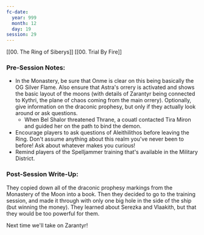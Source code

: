 ```yaml
---
fc-date:
  year: 999
  month: 12
  day: 19
session: 29
---
```

[[00. The Ring of Siberys]] [[00. Trial By Fire]]

### Pre-Session Notes:

* In the Monastery, be sure that Onme is clear on this being basically the OG Silver Flame. Also ensure that Astra's orrery is activated and shows the basic layout of the moons (with details of Zarantyr being connected to Kythri, the plane of chaos coming from the main orrery). Optionally, give information on the draconic prophesy, but only if they actually look around or ask questions.
	* When Bel Shalor threatened Thrane, a couatl contacted Tira Miron and guided her on the path to bind the demon.
* Encourage players to ask questions of Aleithilithos before leaving the Ring. Don't assume anything about this realm you've never been to before! Ask about whatever makes you curious!
* Remind players of the Spelljammer training that's available in the Military District.

### Post-Session Write-Up:

They copied down all of the draconic prophesy markings from the Monastery of the Moon into a book. Then they decided to go to the training session, and made it through with only one big hole in the side of the ship (but winning the money). They learned about Serezka and Vlaakith, but that they would be too powerful for them.

Next time we'll take on Zarantyr!
